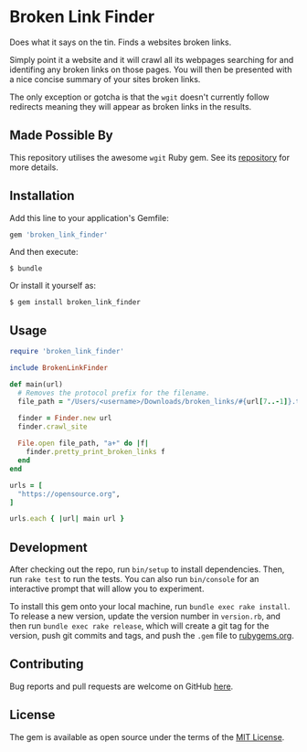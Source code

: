 # Broken Link Finder

Does what it says on the tin. Finds a websites broken links. 

Simply point it a website and it will crawl all its webpages searching for and identifing any broken links on those pages. You will then be presented with a nice concise summary of your sites broken links.

The only exception or gotcha is that the `wgit` doesn't currently follow redirects meaning they will appear as broken links in the results.  

## Made Possible By

This repository utilises the awesome `wgit` Ruby gem. See its [repository](https://github.com/michaeltelford/wgit) for more details. 

## Installation

Add this line to your application's Gemfile:

```ruby
gem 'broken_link_finder'
```

And then execute:

    $ bundle

Or install it yourself as:

    $ gem install broken_link_finder

## Usage

```ruby
require 'broken_link_finder'

include BrokenLinkFinder

def main(url)
  # Removes the protocol prefix for the filename. 
  file_path = "/Users/<username>/Downloads/broken_links/#{url[7..-1]}.txt"

  finder = Finder.new url
  finder.crawl_site
  
  File.open file_path, "a+" do |f|
    finder.pretty_print_broken_links f
  end
end

urls = [
  "https://opensource.org",
]

urls.each { |url| main url }
```

## Development

After checking out the repo, run `bin/setup` to install dependencies. Then, run `rake test` to run the tests. You can also run `bin/console` for an interactive prompt that will allow you to experiment.

To install this gem onto your local machine, run `bundle exec rake install`. To release a new version, update the version number in `version.rb`, and then run `bundle exec rake release`, which will create a git tag for the version, push git commits and tags, and push the `.gem` file to [rubygems.org](https://rubygems.org).

## Contributing

Bug reports and pull requests are welcome on GitHub [here](https://github.com/michaeltelford/broken-link-finder).

## License

The gem is available as open source under the terms of the [MIT License](http://opensource.org/licenses/MIT).
